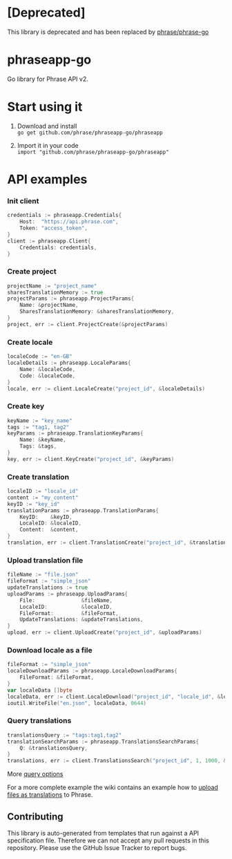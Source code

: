 # [Deprecated]
This library is deprecated and has been replaced by [phrase/phrase-go](https://github.com/phrase/phrase-go)

# phraseapp-go

Go library for Phrase API v2.

# Start using it

1. Download and install \
`go get github.com/phrase/phraseapp-go/phraseapp`

2. Import it in your code \
`import "github.com/phrase/phraseapp-go/phraseapp"`

# API examples
### Init client
```go
credentials := phraseapp.Credentials{
	Host:  "https://api.phrase.com",
	Token: "access_token",
}
client := phraseapp.Client{
	Credentials: credentials,
}
```

### Create project
```go
projectName := "project_name"
sharesTranslationMemory := true
projectParams := phraseapp.ProjectParams{
	Name: &projectName,
	SharesTranslationMemory: &sharesTranslationMemory,
}
project, err := client.ProjectCreate(&projectParams)
```

### Create locale
```go
localeCode := "en-GB"
localeDetails := phraseapp.LocaleParams{
	Name: &localeCode,
	Code: &localeCode,
}
locale, err := client.LocaleCreate("project_id", &localeDetails)
```

### Create key
```go
keyName := "key_name"
tags := "tag1, tag2"
keyParams := phraseapp.TranslationKeyParams{
	Name: &keyName,
	Tags: &tags,
}
key, err := client.KeyCreate("project_id", &keyParams)
```

### Create translation
```go
localeID := "locale_id"
content := "my_content"
keyID := "key_id"
translationParams := phraseapp.TranslationParams{
    KeyID:    &keyID,
    LocaleID: &localeID,
    Content:  &content,
}
translation, err := client.TranslationCreate("project_id", &translationParams)
```

### Upload translation file
```go
fileName := "file.json"
fileFormat := "simple_json"
updateTranslations := true
uploadParams := phraseapp.UploadParams{
	File:               &fileName,
	LocaleID:           &localeID,
	FileFormat:         &fileFormat,
	UpdateTranslations: &updateTranslations,
}
upload, err := client.UploadCreate("project_id", &uploadParams)
```

### Download locale as a file
```go
fileFormat := "simple_json"
localeDownloadParams := phraseapp.LocaleDownloadParams{
	FileFormat: &fileFormat,
}
var localeData []byte
localeData, err := client.LocaleDownload("project_id", "locale_id", &localeDownloadParams)
ioutil.WriteFile("en.json", localeData, 0644)
```

### Query translations
```go
translationsQuery := "tags:tag1,tag2"
translationSearchParams := phraseapp.TranslationsSearchParams{
	Q: &translationsQuery,
}
translations, err := client.TranslationsSearch("project_id", 1, 1000, &translationSearchParams)
```
More [query options](https://developers.phrase.com/api/#translations)


For a more complete example the wiki contains an example how to [upload files as translations](https://github.com/phrase/phraseapp-go/wiki/Sync-local-files-to-PhraseApp) to Phrase.

## Contributing

This library is auto-generated from templates that run against a API specification file. Therefore we can not accept any pull requests in this repository. Please use the GitHub Issue Tracker to report bugs.

